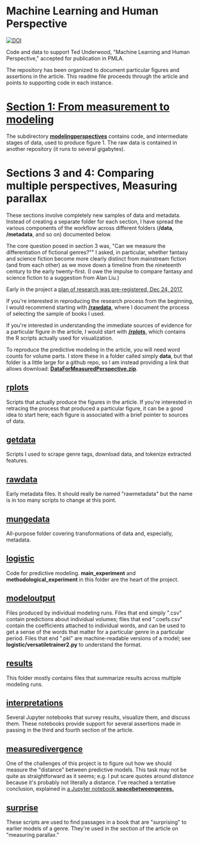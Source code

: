 Machine Learning and Human Perspective
======================================

[![DOI](https://zenodo.org/badge/114384746.svg)](https://zenodo.org/badge/latestdoi/114384746)

Code and data to support Ted Underwood, "Machine Learning and Human Perspective," accepted for publication in PMLA.

The repository has been organized to document particular figures and assertions in the article. This readme file proceeds through the article and points to supporting code in each instance.

[Section 1: From measurement to modeling](https://github.com/tedunderwood/measureperspective/tree/master/modelingperspectives)
=======================================

The subdirectory [**modelingperspectives**](https://github.com/tedunderwood/measureperspective/tree/master/modelingperspectives) contains code, and intermediate stages of data, used to produce figure 1. The raw data is contained in another repository (it runs to several gigabytes).

Sections 3 and 4: Comparing multiple perspectives, Measuring parallax
=====================================================================

These sections involve completely new samples of data and metadata. Instead of creating a separate folder for each section, I have spread the various components of the workflow across different folders (**/data**, **/metadata**, and so on) documented below.

The core question posed in section 3 was, "Can we measure the differentiation of fictional genres?""
 I asked, in particular, whether fantasy and science fiction become more clearly distinct from mainstream fiction (and from each other) as we move down a timeline from the nineteenth century to the early twenty-first. (I owe the impulse to compare fantasy and science fiction to a suggestion from Alan Liu.)

Early in the project a [plan of research was pre-registered, Dec 24, 2017.](https://osf.io/5b72w/register/5771ca429ad5a1020de2872e)

If you're interested in reproducing the research process from the beginning, I would recommend starting with [**/rawdata**,](https://github.com/tedunderwood/measureperspective/tree/master/rawdata) where I document the process of selecting the sample of books I used.

If you're interested in understanding the immediate sources of evidence for a particular figure in the article, I would start with [**/rplots**,](https://github.com/tedunderwood/measureperspective/tree/master/rplots) which contains the R scripts actually used for visualization.

To reproduce the predictive modeling in the article, you will need word counts for volume parts. I store these in a folder called simply **data**, but that folder is a little large for a github repo, so I am instead providing a link that allows download: [**DataForMeasuredPerspective.zip**](https://www.ideals.illinois.edu/handle/2142/99573).

[rplots](https://github.com/tedunderwood/measureperspective/tree/master/rplots)
-------------------

Scripts that actually produce the figures in the article. If you're interested in retracing the process that produced a particular figure, it can be a good idea to start here; each figure is associated with a brief pointer to sources of data.

[getdata](https://github.com/tedunderwood/measureperspective/tree/master/getdata)
-------

Scripts I used to scrape genre tags, download data, and tokenize extracted features.

[rawdata](https://github.com/tedunderwood/measureperspective/tree/master/rawdata)
-------

Early metadata files. It should really be named "rawmetadata" but the name is in too many scripts to change at this point.

[mungedata](https://github.com/tedunderwood/measureperspective/tree/master/mungedata)
---------

All-purpose folder covering transformations of data and, especially, metadata.

[logistic](https://github.com/tedunderwood/measureperspective/tree/master/logistic)
--------

Code for predictive modeling. **main_experiment** and **methodological_experiment** in this folder are the heart of the project.

[modeloutput](https://github.com/tedunderwood/measureperspective/tree/master/modeloutput)
-----------------------

Files produced by individual modeling runs. Files that end simply ".csv" contain predictions about individual volumes; files that end ".coefs.csv" contain the coefficients attached to individual words, and can be used to get a sense of the words that matter for a particular genre in a particular period. Files that end ".pkl" are machine-readable versions of a model; see **logistic/versatiletrainer2.py** to understand the format.

[results](https://github.com/tedunderwood/measureperspective/tree/master/results)
------------

This folder mostly contains files that summarize results across multiple modeling runs.

[interpretations](https://github.com/tedunderwood/measureperspective/tree/master/interpretations)
-----------------

Several Jupyter notebooks that survey results, visualize them, and discuss them. These notebooks provide support for several assertions made in passing in the third and fourth section of the article.

[measuredivergence](https://github.com/tedunderwood/measureperspective/tree/master/measuredivergence)
-----------------

One of the challenges of this project is to figure out how we should measure the "distance" between predictive models. This task may not be quite as straightforward as it seems; e.g. I put scare quotes around *distance* because it's probably not literally a distance. I've reached a tentative conclusion, explained in [a Jupyter notebook **spacebetweengenres.**](https://github.com/tedunderwood/measureperspective/blob/master/measuredivergence/spacebetweengenres.ipynb)

[surprise](https://github.com/tedunderwood/measureperspective/tree/master/surprise)
-----------------------

These scripts are used to find passages in a book that are "surprising" to earlier models of a genre. They're used in the section of the article on "measuring parallax."
